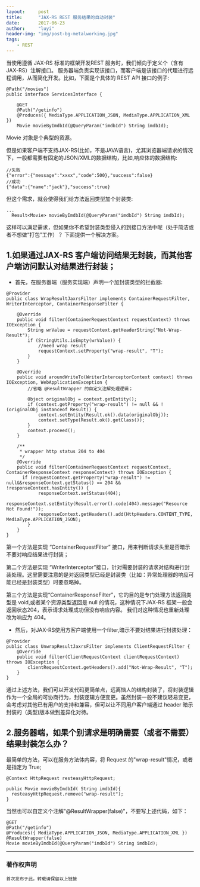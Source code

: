 ```yaml
---
layout:     post
title:      "JAX-RS REST 服务结果的自动封装"
date:       2017-06-23
author:     "luyi"
header-img: "img/post-bg-metalworking.jpg"
tags:
    - REST
---
```


当使用遵循 JAX-RS 标准的框架开发REST 服务时，我们倾向于定义个（含有JAX-RS）注解接口。 服务器端负责实现该接口，而客户端是该接口的代理进行远程调用，从而简化开发。比如，下面是个具体的 REST API 接口的例子:

```
@Path("/movies")
public interface ServicesInterface {

    @GET
    @Path("/getinfo")
    @Produces({ MediaType.APPLICATION_JSON, MediaType.APPLICATION_XML })
    Movie movieByImdbId(@QueryParam("imdbId") String imdbId);
```

Movie 对象是个典型的资源。

但是如果客户端不支持JAX-RS(比如，不是JAVA语言)，尤其浏览器端请求的情况下，一般都需要有固定的JSON/XML的数据结构，比如,响应体的数据结构:

```
//失败
{"error":{"message":"xxxx","code":500},"success":false}
//成功
{"data":{"name":"jack"},"success":true}
```

但这个需求，就会使得我们给方法返回类型加个封装类:

```
...
  Result<Movie> movieByImdbId(@QueryParam("imdbId") String imdbId);
```

这样可以满足需求，但如果你不希望封装类型侵入的到接口方法中呢（处于简洁或者不想做“打包”工作）？ 下面提供一个解决方案。

## 1.如果通过JAX-RS 客户端访问结果无封装，而其他客户端访问默认对结果进行封装；

- 首先，在服务器端（服务实现端）声明一个加封装类型的拦截器:

```
@Provider
public class WrapResultJaxrsFilter implements ContainerRequestFilter, WriterInterceptor, ContainerResponseFilter {

    @Override
    public void filter(ContainerRequestContext requestContext) throws IOException {
        String wrValue = requestContext.getHeaderString("Not-Wrap-Result");
        if (StringUtils.isEmpty(wrValue)) {
            //need wrap result
            requestContext.setProperty("wrap-result", "T");
        }
    }

    @Override
    public void aroundWriteTo(WriterInterceptorContext context) throws IOException, WebApplicationException {
        //省略 @ResultWrapper 的自定义注解处理逻辑；

        Object originalObj = context.getEntity();
        if (context.getProperty("wrap-result") != null && !(originalObj instanceof Result)) {
            context.setEntity(Result.ok().data(originalObj));
            context.setType(Result.ok().getClass());
        }
        context.proceed();
    }

    /**
     * wrapper http status 204 to 404
     */
    @Override
    public void filter(ContainerRequestContext requestContext, ContainerResponseContext responseContext) throws IOException {
      if (requestContext.getProperty("wrap-result") != null&&responseContext.getStatus() == 204 && !responseContext.hasEntity()) {
            responseContext.setStatus(404);
            responseContext.setEntity(Result.error().code(404).message("Resource Not Found!"));
            responseContext.getHeaders().add(HttpHeaders.CONTENT_TYPE, MediaType.APPLICATION_JSON);
        }
    }
}
```

第一个方法是实现 “ContainerRequestFilter” 接口，用来判断请求头里是否暗示不要对响应结果进行封装；

第二个方法是实现 “WriterInterceptor”接口，针对需要封装的请求对结构进行封装处理。这里需要注意的是对返回类型已经是封装类（比如：异常处理器的响应可能已经是封装类型）时要忽略掉。

第三个方法是实现“ContainerResponseFilter”，它的目的是专门处理方法返回类型是 void,或者某个资源类型返回是 null 的情况，这种情况下JAX-RS 框架一般会返回状态204，表示请求处理成功但没有响应内容。 我们对这种情况也重新处理改为响应为 404。

- 然后，对JAX-RS使用方客户端使用一个filter,暗示不要对结果进行封装处理：

```
@Provider
public class UnwrapResultJaxrsFilter implements ClientRequestFilter {
    @Override
    public void filter(ClientRequestContext clientRequestContext) throws IOException {
        clientRequestContext.getHeaders().add("Not-Wrap-Result", "T");
    }
}
```
通过上述方法，我们可以开发代码更简单点，远离恼人的结构封装了，将封装逻辑作为一个全局的可协商行为，封装逻辑方便变更。虽然封装一般不建议轻易变更，会考虑对其他已有用户的支持和兼容，但可以让不同用户客户端通过 header 暗示封装的（类型)版本做到差异化对待。

## 2.服务器端，如果个别请求是明确需要（或者不需要）结果封装怎么办？

最简单的方法，可以在服务方法体内容，将 Request 的"wrap-result"情况，或者是指定为 True;

```
@Context HttpRequest resteasyHttpRequest;

public Movie movieByImdbId( String imdbId){
  resteasyHttpRequest.remove("wrap-result");
}
```

当然也可以自定义个注解"@ResultWrapper(false)"，不要写上述代码，如下：

```
@GET
@Path("/getinfo")
@Produces({ MediaType.APPLICATION_JSON, MediaType.APPLICATION_XML })
@ResultWrapper(false)
Movie movieByImdbId(@QueryParam("imdbId") String imdbId);
```


---
### 著作权声明

`首次发布于此，转载请保留以上链接`
